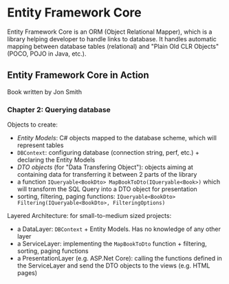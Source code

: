 # Entity Framework Core

Entity Framework Core is an ORM (Object Relational Mapper), which is a library helping developer to handle links to database.
It handles automatic mapping between database tables (relational) and "Plain Old CLR Objects" (POCO, POJO in Java, etc.).

## Entity Framework Core in Action

Book written by Jon Smith

### Chapter 2: Querying database

Objects to create:

- *Entity Models*: C# objects mapped to the database scheme, which will represent tables
- `DBContext`: configuring database (connection string, perf, etc.) + declaring the Entity Models
- *DTO objects* (for "Data Transfering Object"): objects aiming at containing data for transferring it between 2 parts of the library
- a function `IQueryable<BookDto> MapBookToDto(IQueryable<Book>)` which will transform the SQL Query into a DTO object for presentation
- sorting, filtering, paging functions: `IQueryable<BookDto> Filtering(IQueryable<BookDto>, FilteringOptions)`

Layered Architecture: for small-to-medium sized projects:

- a DataLayer: `DBContext` + Entity Models. Has no knowledge of any other layer
- a ServiceLayer: implementing the `MapBookToDto` function + filtering, sorting, paging functions
- a PresentationLayer (e.g. ASP.Net Core): calling the functions defined in the ServiceLayer and send the DTO objects to the views (e.g. HTML pages)